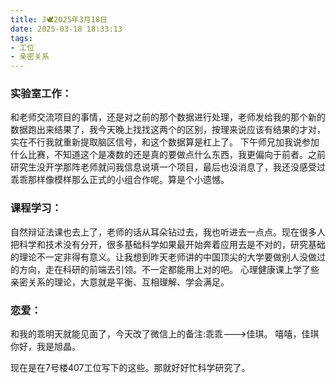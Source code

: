 ```yaml
---
title: J🕊️2025年3月18日
date: 2025-03-18 18:33:13
tags:
- 工位
- 亲密关系
---
```

### 实验室工作：

和老师交流项目的事情，还是对之前的那个数据进行处理，老师发给我的那个新的数据跑出来结果了，我今天晚上找找这两个的区别，按理来说应该有结果的才对，实在不行我就重新提取脑区信号，和这个数据算是杠上了。
下午师兄加我说参加什么比赛，不知道这个是凑数的还是真的要做点什么东西，我更偏向于前者。之前研究生没开学那阵老师就问我信息说填一个项目，最后也没消息了，我还没感受过乖乖那样像模样那么正式的小组合作呢。算是个小遗憾。


### 课程学习：
自然辩证法课也去上了，老师的话从耳朵钻过去，我也听进去一点点。现在很多人把科学和技术没有分开，很多基础科学如果最开始奔着应用去是不对的，研究基础的理论不一定非得有意义。让我想到昨天老师讲的中国顶尖的大学要做别人没做过的方向，走在科研的前端去引领。不一定都能用上对的吧。
心理健康课上学了些亲密关系的理论，大意就是平衡、互相理解、学会满足。


### 恋爱：
和我的乖明天就能见面了，今天改了微信上的备注:乖乖--->佳琪。
嘻嘻，佳琪你好，我是旭晶。

现在是在7号楼407工位写下的这些。那就好好忙科学研究了。